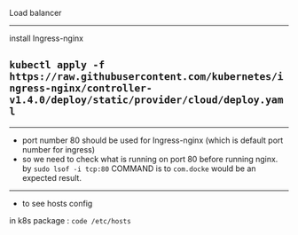 Load balancer

---

install Ingress-nginx

## `kubectl apply -f https://raw.githubusercontent.com/kubernetes/ingress-nginx/controller-v1.4.0/deploy/static/provider/cloud/deploy.yaml`

---

- port number 80 should be used for Ingress-nginx (which is default port number for ingress)
- so we need to check what is running on port 80 before running nginx.
  by `sudo lsof -i tcp:80`
  COMMAND is to `com.docke` would be an expected result.

---

- to see hosts config

in k8s package : `code /etc/hosts`
